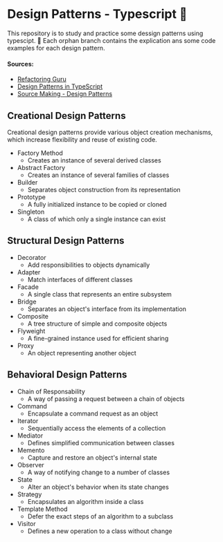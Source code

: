 # Design Patterns - Typescript :book:

This repository is to study and practice some dessign patterns using typescipt. :rocket:
Each orphan branch contains the explication ans some code examples for each design pattern. 

#### Sources:
  - [Refactoring Guru](https://refactoring.guru)
  - [Design Patterns in TypeScript](https://sbcode.net/typescript/)
  - [Source Making - Design Patterns](https://sourcemaking.com/design_patterns)

## Creational Design Patterns

Creational design patterns provide various object creation mechanisms, which increase flexibility and reuse of existing code.
- Factory Method
  * Creates an instance of several derived classes
- Abstract Factory
  * Creates an instance of several families of classes
- Builder
  * Separates object construction from its representation
- Prototype
  * A fully initialized instance to be copied or cloned
- Singleton
  * A class of which only a single instance can exist

## Structural Design Patterns
- Decorator
  * Add responsibilities to objects dynamically
- Adapter
  * Match interfaces of different classes
- Facade
  * A single class that represents an entire subsystem
- Bridge
  * Separates an object's interface from its implementation
- Composite 
  * A tree structure of simple and composite objects
- Flyweight
  * A fine-grained instance used for efficient sharing
- Proxy 
  * An object representing another object


## Behavioral Design Patterns
- Chain of Responsability
  * A way of passing a request between a chain of objects
- Command
  * Encapsulate a command request as an object
- Iterator
  * Sequentially access the elements of a collection
- Mediator
  * Defines simplified communication between classes
- Memento
  * Capture and restore an object's internal state
- Observer
  * A way of notifying change to a number of classes
- State
  * Alter an object's behavior when its state changes
- Strategy
  * Encapsulates an algorithm inside a class
- Template Method
  * Defer the exact steps of an algorithm to a subclass
- Visitor
  * Defines a new operation to a class without change
